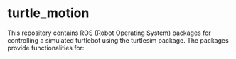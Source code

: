 # turtle_motion
This repository contains ROS (Robot Operating System) packages for controlling a simulated turtlebot using the turtlesim package. The packages provide functionalities for: 
